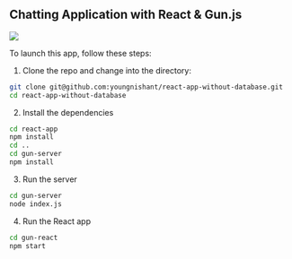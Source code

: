## Chatting Application with React & Gun.js

![](header.jpg)

To launch this app, follow these steps:

1. Clone the repo and change into the directory:

```sh
git clone git@github.com:youngnishant/react-app-without-database.git
cd react-app-without-database
```

2. Install the dependencies

```sh
cd react-app
npm install
cd ..
cd gun-server
npm install
```

3. Run the server

```sh
cd gun-server
node index.js
```

4. Run the React app

```sh
cd gun-react
npm start
```